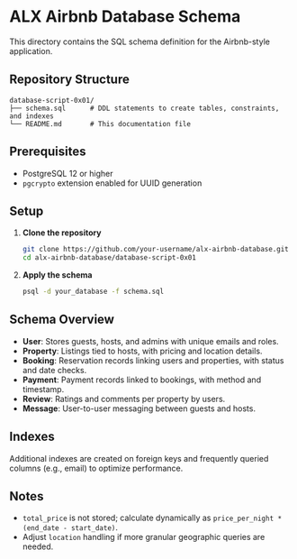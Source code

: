 # ALX Airbnb Database Schema

This directory contains the SQL schema definition for the Airbnb-style application.

## Repository Structure

```
database-script-0x01/
├── schema.sql      # DDL statements to create tables, constraints, and indexes
└── README.md       # This documentation file
```

## Prerequisites

* PostgreSQL 12 or higher
* `pgcrypto` extension enabled for UUID generation

## Setup

1. **Clone the repository**

   ```bash
   git clone https://github.com/your-username/alx-airbnb-database.git
   cd alx-airbnb-database/database-script-0x01
   ```

2. **Apply the schema**

   ```bash
   psql -d your_database -f schema.sql
   ```

## Schema Overview

* **User**: Stores guests, hosts, and admins with unique emails and roles.
* **Property**: Listings tied to hosts, with pricing and location details.
* **Booking**: Reservation records linking users and properties, with status and date checks.
* **Payment**: Payment records linked to bookings, with method and timestamp.
* **Review**: Ratings and comments per property by users.
* **Message**: User-to-user messaging between guests and hosts.

## Indexes

Additional indexes are created on foreign keys and frequently queried columns (e.g., email) to optimize performance.

## Notes

* `total_price` is not stored; calculate dynamically as `price_per_night * (end_date - start_date)`.
* Adjust `location` handling if more granular geographic queries are needed.
